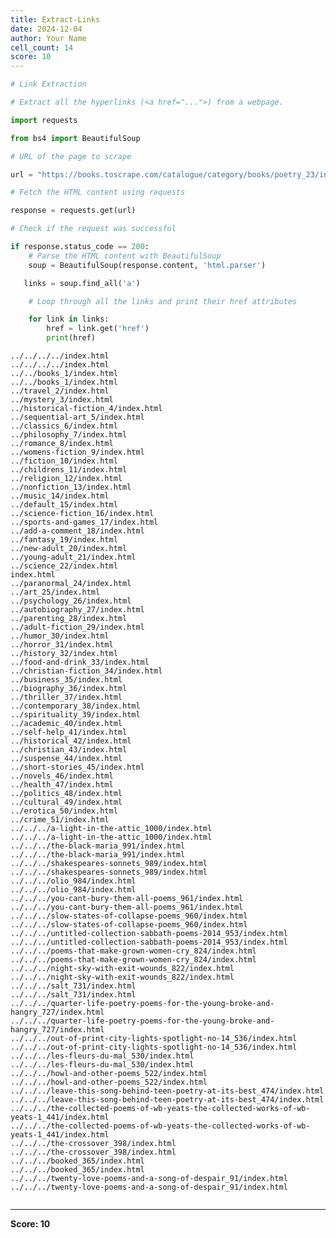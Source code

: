 ```yaml
---
title: Extract-Links
date: 2024-12-04
author: Your Name
cell_count: 14
score: 10
---
```


```python
# Link Extraction
```


```python
# Extract all the hyperlinks (<a href="...">) from a webpage.
```


```python
import requests
```


```python
from bs4 import BeautifulSoup
```


```python
# URL of the page to scrape
```


```python
url = "https://books.toscrape.com/catalogue/category/books/poetry_23/index.html"
```


```python
# Fetch the HTML content using requests
```


```python
response = requests.get(url)
```


```python
# Check if the request was successful
```


```python
if response.status_code == 200:
    # Parse the HTML content with BeautifulSoup
    soup = BeautifulSoup(response.content, 'html.parser')
```


```python
   links = soup.find_all('a')
```


```python
    # Loop through all the links and print their href attributes
```


```python
    for link in links:
        href = link.get('href')
        print(href)
```

    ../../../../index.html
    ../../../../index.html
    ../../books_1/index.html
    ../../books_1/index.html
    ../travel_2/index.html
    ../mystery_3/index.html
    ../historical-fiction_4/index.html
    ../sequential-art_5/index.html
    ../classics_6/index.html
    ../philosophy_7/index.html
    ../romance_8/index.html
    ../womens-fiction_9/index.html
    ../fiction_10/index.html
    ../childrens_11/index.html
    ../religion_12/index.html
    ../nonfiction_13/index.html
    ../music_14/index.html
    ../default_15/index.html
    ../science-fiction_16/index.html
    ../sports-and-games_17/index.html
    ../add-a-comment_18/index.html
    ../fantasy_19/index.html
    ../new-adult_20/index.html
    ../young-adult_21/index.html
    ../science_22/index.html
    index.html
    ../paranormal_24/index.html
    ../art_25/index.html
    ../psychology_26/index.html
    ../autobiography_27/index.html
    ../parenting_28/index.html
    ../adult-fiction_29/index.html
    ../humor_30/index.html
    ../horror_31/index.html
    ../history_32/index.html
    ../food-and-drink_33/index.html
    ../christian-fiction_34/index.html
    ../business_35/index.html
    ../biography_36/index.html
    ../thriller_37/index.html
    ../contemporary_38/index.html
    ../spirituality_39/index.html
    ../academic_40/index.html
    ../self-help_41/index.html
    ../historical_42/index.html
    ../christian_43/index.html
    ../suspense_44/index.html
    ../short-stories_45/index.html
    ../novels_46/index.html
    ../health_47/index.html
    ../politics_48/index.html
    ../cultural_49/index.html
    ../erotica_50/index.html
    ../crime_51/index.html
    ../../../a-light-in-the-attic_1000/index.html
    ../../../a-light-in-the-attic_1000/index.html
    ../../../the-black-maria_991/index.html
    ../../../the-black-maria_991/index.html
    ../../../shakespeares-sonnets_989/index.html
    ../../../shakespeares-sonnets_989/index.html
    ../../../olio_984/index.html
    ../../../olio_984/index.html
    ../../../you-cant-bury-them-all-poems_961/index.html
    ../../../you-cant-bury-them-all-poems_961/index.html
    ../../../slow-states-of-collapse-poems_960/index.html
    ../../../slow-states-of-collapse-poems_960/index.html
    ../../../untitled-collection-sabbath-poems-2014_953/index.html
    ../../../untitled-collection-sabbath-poems-2014_953/index.html
    ../../../poems-that-make-grown-women-cry_824/index.html
    ../../../poems-that-make-grown-women-cry_824/index.html
    ../../../night-sky-with-exit-wounds_822/index.html
    ../../../night-sky-with-exit-wounds_822/index.html
    ../../../salt_731/index.html
    ../../../salt_731/index.html
    ../../../quarter-life-poetry-poems-for-the-young-broke-and-hangry_727/index.html
    ../../../quarter-life-poetry-poems-for-the-young-broke-and-hangry_727/index.html
    ../../../out-of-print-city-lights-spotlight-no-14_536/index.html
    ../../../out-of-print-city-lights-spotlight-no-14_536/index.html
    ../../../les-fleurs-du-mal_530/index.html
    ../../../les-fleurs-du-mal_530/index.html
    ../../../howl-and-other-poems_522/index.html
    ../../../howl-and-other-poems_522/index.html
    ../../../leave-this-song-behind-teen-poetry-at-its-best_474/index.html
    ../../../leave-this-song-behind-teen-poetry-at-its-best_474/index.html
    ../../../the-collected-poems-of-wb-yeats-the-collected-works-of-wb-yeats-1_441/index.html
    ../../../the-collected-poems-of-wb-yeats-the-collected-works-of-wb-yeats-1_441/index.html
    ../../../the-crossover_398/index.html
    ../../../the-crossover_398/index.html
    ../../../booked_365/index.html
    ../../../booked_365/index.html
    ../../../twenty-love-poems-and-a-song-of-despair_91/index.html
    ../../../twenty-love-poems-and-a-song-of-despair_91/index.html



```python

```


---
**Score: 10**
